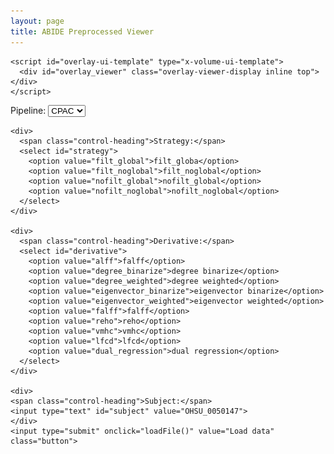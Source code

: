 ```yaml
---
layout: page
title: ABIDE Preprocessed Viewer
---
```


<link type="text/css" href="stylesheets/volume-viewer-demo.css" rel="Stylesheet" />
<link type="text/css" href="stylesheets/ui-darkness/jquery-ui-1.8.10.custom.css" rel="Stylesheet" />

<div class='container relative-pos'>

    <script id="overlay-ui-template" type="x-volume-ui-template">
      <div id="overlay_viewer" class="overlay-viewer-display inline top"></div>
    </script>


  <script id="hidden-ui-template" type="x-hidden-ui-template">
    <div class="hide volume-viewer-hidden"></div>
  </script>

  <script id="volume-ui-template" type="x-volume-ui-template">
    <div class="hide volume-viewer-display"></div>
      
    <div class="bot right">
      <div class="coords">
        <div class="control-heading" id="voxel-coordinates-heading-">
          Voxel Coordinates: 
        </div>
        <div class="voxel-coords" data-volume-id="{{VOLID}}">
          I:<input id="voxel-i-" class="control-inputs" readonly="readonly">
          J:<input id="voxel-j-" class="control-inputs" readonly="readonly">
          K:<input id="voxel-k-" class="control-inputs" readonly="readonly">
        </div>
        <div class="control-heading" id="world-coordinates-heading-">
          World Coordinates: 
        </div>
        <div class="world-coords" data-volume-id="{{VOLID}}">
          X:<input id="world-x-" class="control-inputs" readonly="readonly">
          Y:<input id="world-y-" class="control-inputs" readonly="readonly">
          Z:<input id="world-z-" class="control-inputs" readonly="readonly">
        </div>
      </div>

      <div id="intensity-value-div-{{VOLID}}">
        <span class="control-heading" data-volume-id="{{VOLID}}">
          Value: 
        </span>
        <span id="intensity-value-{{VOLID}}" class="intensity-value"></span>
      </div>
      
      <div id="color-map-{{VOLID}}">
        <span class="control-heading" id="color-map-heading">
          Color Map: 
        </span>
      </div>

      <div class="threshold-div" data-volume-id="{{VOLID}}">
        <div id="threshold-heading" class="control-heading">Threshold: </div>
        <div class="thresh-inputs">
          <input id="min-threshold-" class="control-inputs thresh-input-left" readonly="readonly"/>
          <input id="max-threshold-" class="control-inputs thresh-input-right" readonly="readonly"/>
        </div> 
        <div class="slider volume-viewer-threshold" id="threshold-slider-{{VOLID}}"></div>
      </div>

      <div id="time-{{VOLID}}" class="time-div" data-volume-id="{{VOLID}}">
        <span class="control-heading">Time:</span>
        <input class="control-inputs" value="0" id="time-val-{{VOLID}}"/>
        <div class="slider volume-viewer-threshold" id="time-slider-{{VOLID}}"></div>
        <input type="checkbox" class="button" id="play-{{VOLID}}"><label for="play-{{VOLID}}">Play</label>
      </div>
    </div>
  </script>

  <div id="loading" style="display: none"><img src="images/ajax-loader.gif" /></div>
  <div id="brainbrowser-wrapper" style="display:none">
    <div id="volume-viewer">
      <div id="global-controls" class=""></div>
      <div id="brainbrowser"></div>
    </div>
  </div>


  <div class="bot">
    <div>
      <span class="control-heading">Pipeline:</span>
      <select id="pipeline">
        <option value="cpac">CPAC</option>
        <option value="ccs">ccs</option>
        <option value="dparsf">dparsf</option>
        <option value="dparsf">niak</option>
      </select> 
    </div>

    <div>
      <span class="control-heading">Strategy:</span>
      <select id="strategy">
        <option value="filt_global">filt_globa</option>
        <option value="filt_noglobal">filt_noglobal</option>
        <option value="nofilt_global">nofilt_global</option>
        <option value="nofilt_noglobal">nofilt_noglobal</option>
      </select> 
    </div>

    <div>
      <span class="control-heading">Derivative:</span>
      <select id="derivative">
        <option value="alff">falff</option>
        <option value="degree_binarize">degree binarize</option>
        <option value="degree_weighted">degree weighted</option>
        <option value="eigenvector_binarize">eigenvector binarize</option>
        <option value="eigenvector_weighted">eigenvector weighted</option>
        <option value="falff">falff</option>
        <option value="reho">reho</option>
        <option value="vmhc">vmhc</option>
        <option value="lfcd">lfcd</option>
        <option value="dual_regression">dual regression</option>
      </select> 
    </div>

    <div>
    <span class="control-heading">Subject:</span>
    <input type="text" id="subject" value="OHSU_0050147">
    </div>
    <input type="submit" onclick="loadFile()" value="Load data" class="button">

  </div>

<script src="javascripts/brainbrowser/jquery-1.6.4.min.js"></script>
<script src="javascripts/brainbrowser/jquery-ui-1.8.10.custom.min.js"></script>
<script src="javascripts/brainbrowser/ui.js"></script>
<script src="javascripts/brainbrowser/gunzip.min.js"></script>
<script src="javascripts/brainbrowser/brainbrowser.js"></script>
<script src="javascripts/brainbrowser/core/tree-store.js"></script>
<script src="javascripts/brainbrowser/lib/config.js"></script>
<script src="javascripts/brainbrowser/lib/utils.js"></script>
<script src="javascripts/brainbrowser/lib/events.js"></script> 
<script src="javascripts/brainbrowser/lib/loader.js"></script> 
<script src="javascripts/brainbrowser/lib/color-map.js"></script> 
<script src="javascripts/brainbrowser/volume-viewer.js"></script>
<script src="javascripts/brainbrowser/volume-viewer/lib/display.js"></script>
<script src="javascripts/brainbrowser/volume-viewer/lib/panel.js"></script>
<script src="javascripts/brainbrowser/volume-viewer/lib/utils.js"></script>
<script src="javascripts/brainbrowser/volume-viewer/modules/loading.js"></script>
<script src="javascripts/brainbrowser/volume-viewer/modules/rendering.js"></script>
<script src="javascripts/brainbrowser/volume-viewer/volume-loaders/overlay.js"></script>
<script src="javascripts/brainbrowser/volume-viewer/volume-loaders/minc.js"></script>
<script src="javascripts/brainbrowser/volume-viewer/volume-loaders/nifti1.js"></script>
<script src="javascripts/brainbrowser/volume-viewer-demo.config.js"></script> 
<script src="javascripts/brainbrowser/volume-viewer-demo2.js"></script> 

</div>

